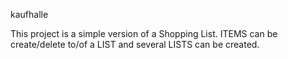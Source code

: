 kaufhalle

This project is a simple version of a Shopping List.
ITEMS can be create/delete to/of a LIST and several LISTS can be created.

